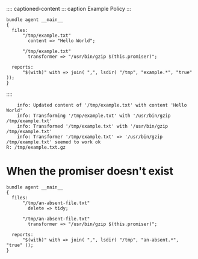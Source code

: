 :::: captioned-content
::: caption
Example Policy
:::

``` {.cfengine3 include-stdlib="t" log-level="info" exports="both" tangle="example_illustrating_compressing_files_with_transformer.cf"}
bundle agent __main__
{
  files:
      "/tmp/example.txt"
        content => "Hello World";

      "/tmp/example.txt"
        transformer => "/usr/bin/gzip $(this.promiser)";

  reports:
      "$(with)" with => join( ",", lsdir( "/tmp", "example.*", "true" ));
}
```
::::

``` example
    info: Updated content of '/tmp/example.txt' with content 'Hello World'
    info: Transforming '/tmp/example.txt' with '/usr/bin/gzip /tmp/example.txt'
    info: Transformed '/tmp/example.txt' with '/usr/bin/gzip /tmp/example.txt' 
    info: Transformer '/tmp/example.txt' => '/usr/bin/gzip /tmp/example.txt' seemed to work ok
R: /tmp/example.txt.gz
```

# When the promiser doesn\'t exist

``` {.cfengine3 include-stdlib="t" log-level="info" exports="both"}
bundle agent __main__
{
  files:
      "/tmp/an-absent-file.txt"
        delete => tidy;

      "/tmp/an-absent-file.txt"
        transformer => "/usr/bin/gzip $(this.promiser)";

  reports:
      "$(with)" with => join( ",", lsdir( "/tmp", "an-absent.*", "true" ));
}
```

